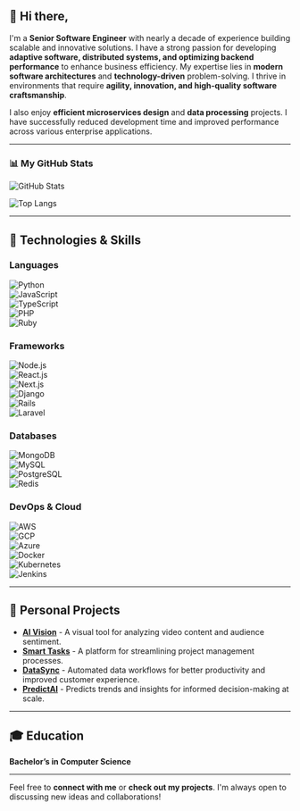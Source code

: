 ## 👋 Hi there,

I'm a **Senior Software Engineer** with nearly a decade of experience building scalable and innovative solutions. I have a strong passion for developing **adaptive software, distributed systems, and optimizing backend performance** to enhance business efficiency. My expertise lies in **modern software architectures** and **technology-driven** problem-solving. I thrive in environments that require **agility, innovation, and high-quality software craftsmanship**.

I also enjoy **efficient microservices design** and **data processing** projects. I have successfully reduced development time and improved performance across various enterprise applications.

---

### 📊 My GitHub Stats  

![GitHub Stats](https://github-readme-stats.vercel.app/api?username=your-github-username&show_icons=true&theme=radical&include_all_commits=true&count_private=true&hide=contribs,prs)

![Top Langs](https://github-readme-stats.vercel.app/api/top-langs/?username=your-github-username&layout=compact&langs_count=10&theme=radical)

---

## 🚀 Technologies & Skills  

### **Languages**  
![Python](https://img.shields.io/badge/-Python-3776AB?style=flat&logo=python&logoColor=white)  
![JavaScript](https://img.shields.io/badge/-JavaScript-F7DF1E?style=flat&logo=javascript&logoColor=black)  
![TypeScript](https://img.shields.io/badge/-TypeScript-007ACC?style=flat&logo=typescript&logoColor=white)  
![PHP](https://img.shields.io/badge/-PHP-777BB4?style=flat&logo=php&logoColor=white)  
![Ruby](https://img.shields.io/badge/-Ruby-CC342D?style=flat&logo=ruby&logoColor=white)  

### **Frameworks**  
![Node.js](https://img.shields.io/badge/-Node.js-339933?style=flat&logo=node.js&logoColor=white)  
![React.js](https://img.shields.io/badge/-React.js-61DAFB?style=flat&logo=react&logoColor=black)  
![Next.js](https://img.shields.io/badge/-Next.js-000000?style=flat&logo=next.js&logoColor=white)  
![Django](https://img.shields.io/badge/-Django-092E20?style=flat&logo=django&logoColor=white)  
![Rails](https://img.shields.io/badge/-Rails-CC0000?style=flat&logo=ruby-on-rails&logoColor=white)  
![Laravel](https://img.shields.io/badge/-Laravel-FF2D20?style=flat&logo=laravel&logoColor=white)  

### **Databases**  
![MongoDB](https://img.shields.io/badge/-MongoDB-47A248?style=flat&logo=mongodb&logoColor=white)  
![MySQL](https://img.shields.io/badge/-MySQL-4479A1?style=flat&logo=mysql&logoColor=white)  
![PostgreSQL](https://img.shields.io/badge/-PostgreSQL-336791?style=flat&logo=postgresql&logoColor=white)  
![Redis](https://img.shields.io/badge/-Redis-DC382D?style=flat&logo=redis&logoColor=white)  

### **DevOps & Cloud**  
![AWS](https://img.shields.io/badge/-AWS-232F3E?style=flat&logo=amazon-aws&logoColor=white)  
![GCP](https://img.shields.io/badge/-GCP-4285F4?style=flat&logo=google-cloud&logoColor=white)  
![Azure](https://img.shields.io/badge/-Azure-0078D4?style=flat&logo=microsoft-azure&logoColor=white)  
![Docker](https://img.shields.io/badge/-Docker-2496ED?style=flat&logo=docker&logoColor=white)  
![Kubernetes](https://img.shields.io/badge/-Kubernetes-326CE5?style=flat&logo=kubernetes&logoColor=white)  
![Jenkins](https://img.shields.io/badge/-Jenkins-D24939?style=flat&logo=jenkins&logoColor=white)  

---

## 📌 Personal Projects  

- **[AI Vision](#)** - A visual tool for analyzing video content and audience sentiment.  
- **[Smart Tasks](#)** - A platform for streamlining project management processes.  
- **[DataSync](#)** - Automated data workflows for better productivity and improved customer experience.  
- **[PredictAI](#)** - Predicts trends and insights for informed decision-making at scale.  

---

## 🎓 Education  

**Bachelor’s in Computer Science**  

---

Feel free to **connect with me** or **check out my projects**. I'm always open to discussing new ideas and collaborations!
